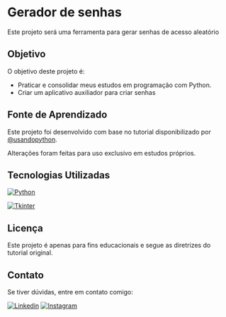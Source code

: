# Gerador de senhas
Este projeto será uma ferramenta para gerar senhas de acesso aleatório 

## Objetivo
O objetivo deste projeto é:
- Praticar e consolidar meus estudos em programação com Python.
- Criar um aplicativo auxiliador para criar senhas

## Fonte de Aprendizado
Este projeto foi desenvolvido com base no tutorial disponibilizado por
[@usandopython](https://www.youtube.com/@usandopython). 

Alterações foram feitas para uso exclusivo em estudos próprios.

## Tecnologias Utilizadas
[![Python](https://img.shields.io/badge/Python-3.9+-blue?style=flat&logo=python&logoColor=white)](https://www.python.org/)

[![Tkinter](https://img.shields.io/badge/GUI-Tkinter-red?style=flat&logo=gui&logoColor=white)](https://docs.python.org/3/library/tkinter.html)


## Licença
Este projeto é apenas para fins educacionais e segue as diretrizes do tutorial original.

## Contato
Se tiver dúvidas, entre em contato comigo:

[![Linkedin](https://camo.githubusercontent.com/8c0692475a5bfc1d9e7361074bdb648e567cae7b5b40ffd32adae31180b0d7b6/68747470733a2f2f696d672e736869656c64732e696f2f62616467652f4c696e6b6564496e2d3030373742353f7374796c653d666f722d7468652d6261646765266c6f676f3d6c696e6b6564696e266c6f676f436f6c6f723d7768697465)](https://www.linkedin.com/in/geovannemoreira/)
[![Instagram](https://camo.githubusercontent.com/e2ad860f5db0900ef7a51420220056da4c8545a4cdc46af7f7411649a9c63493/68747470733a2f2f696d672e736869656c64732e696f2f62616467652f496e7374616772616d2d4534343035463f7374796c653d666f722d7468652d6261646765266c6f676f3d696e7374616772616d266c6f676f436f6c6f723d7768697465)](https://www.instagram.com/coala_das_neves/)
